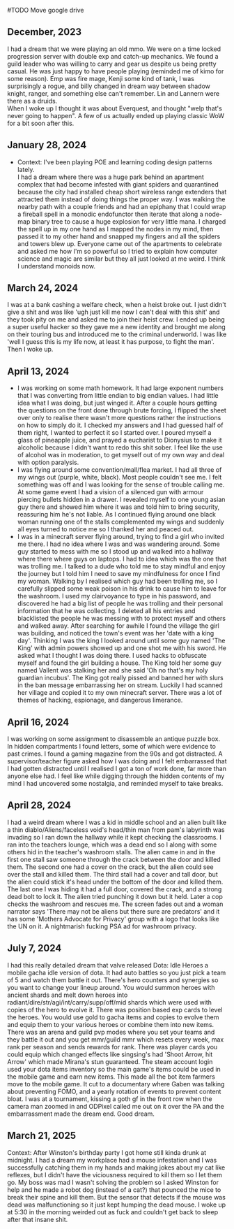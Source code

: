 #TODO Move google drive
## December, 2023
I had a dream that we were playing an old mmo. We were on a time locked progression server with double exp and catch-up mechanics. We found a guild leader who was willing to carry and gear us despite us being pretty casual. He was just happy to have people playing (reminded me of kimo for some reason). Emp was fire mage, Kenji some kind of tank, I was surprisingly a rogue, and billy changed in dream way between shadow knight, ranger, and something else can't remember. Lin and Lannern were there as a druids.  
When I woke up I thought it was about Everquest, and thought "welp that's never going to happen". A few of us actually ended up playing classic WoW for a bit soon after this.
## January 28, 2024
- Context: I've been playing POE and learning coding design patterns lately.  
I had a dream where there was a huge park behind an apartment complex that had become infested with giant spiders and quarantined because the city had installed cheap short wireless range extenders that attracted them instead of doing things the proper way. I was walking the nearby path with a couple friends and had an epiphany that I could wrap a fireball spell in a monodic endofunctor then iterate that along a node-map binary tree to cause a huge explosion for very little mana. I charged the spell up in my one hand as I mapped the nodes in my mind, then passed it to my other hand and snapped my fingers and all the spiders and towers blew up. Everyone came out of the apartments to celebrate and asked me how I'm so powerful so I tried to explain how computer science and magic are similar but they all just looked at me weird. I think I understand monoids now.
## March 24, 2024
I was at a bank cashing a welfare check, when a heist broke out. I just didn't give a shit and was like 'ugh just kill me now I can't deal with this shit' and they took pity on me and asked me to join their heist crew. I ended up being a super useful hacker so they gave me a new identity and brought me along on their touring bus and introduced me to the criminal underworld. I was like 'well I guess this is my life now, at least it has purpose, to fight the man'. Then I woke up.
## April 13, 2024
- I was working on some math homework. It had large exponent numbers that I was converting from little endian to big endian values. I had little idea what I was doing, but just winged it. After a couple hours getting the questions on the front done through brute forcing, I flipped the sheet over only to realise there wasn't more questions rather the instructions on how to simply do it. I checked my answers and I had guessed half of them right, I wanted to perfect it so I started over. I poured myself a glass of pineapple juice, and prayed a eucharist to Dionysius to make it alcoholic because I didn't want to redo this shit sober. I feel like the use of alcohol was in moderation, to get myself out of my own way and deal with option paralysis.
- I was flying around some convention/mall/flea market. I had all three of my wings out (purple, white, black). Most people couldn't see me. I felt something was off and I was looking for the sense of trouble calling me. At some game event I had a vision of a silenced gun with armour piercing bullets hidden in a drawer. I revealed myself to one young asian guy there and showed him where it was and told him to bring security, reassuring him he's not liable. As I continued flying around one black woman running one of the stalls complemented my wings and suddenly all eyes turned to notice me so I thanked her and peaced out.
- I was in a minecraft server flying around, trying to find a girl who invited me there. I had no idea where I was and was wandering around. Some guy started to mess with me so I stood up and walked into a hallway where there where guys on laptops. I had to idea which was the one that was trolling me. I talked to a dude who told me to stay mindful and enjoy the journey but I told him I need to save my mindfulness for once I find my woman. Walking by I realised which guy had been trolling me, so I carefully slipped some weak poison in his drink to cause him to leave for the washroom. I used my clairvoyance to type in his password, and discovered he had a big list of people he was trolling and their personal information that he was collecting. I deleted all his entries and blacklisted the people he was messing with to protect myself and others and walked away. After searching for awhile I found the village the girl was building, and noticed the town's event was her 'date with a king day'. Thinking I was the king I looked around until some guy named 'The King' with admin powers showed up and one shot me with his sword. He asked what I thought I was doing there. I used hacks to obfuscate myself and found the girl building a house. The King told her some guy named Vallent was stalking her and she said 'Oh no that's my holy guardian incubus'. The King got really pissed and banned her with slurs in the ban message embarrassing her on stream. Luckily I had scanned her village and copied it to my own minecraft server. There was a lot of themes of hacking, espionage, and dangerous limerance.
## April 16, 2024
I was working on some assignment to disassemble an antique puzzle box. In hidden compartments I found letters, some of which were evidence to past crimes. I found a gaming magazine from the 90s and got distracted. A supervisor/teacher figure asked how I was doing and I felt embarrassed that I had gotten distracted until I realised I got a ton of work done, far more than anyone else had. I feel like while digging through the hidden contents of my mind I had uncovered some nostalgia, and reminded myself to take breaks.
## April 28, 2024
I had a weird dream where I was a kid in middle school and an alien built like a thin diablo/Aliens/faceless void's head/thin man from pam's labyrinth was invading so I ran down the hallway while it kept checking the classrooms. I ran into the teachers lounge, which was a dead end so I along with some others hid in the teacher's washroom stalls. The alien came in and in the first one stall saw someone through the crack between the door and killed them. The second one had a cover on the crack, but the alien could see over the stall and killed them. The third stall had a cover and tall door, but the alien could stick it's head under the bottom of the door and killed them. The last one I was hiding it had a full door, covered the crack, and a strong dead bolt to lock it. The alien tried punching it down but it held. Later a cop checks the washroom and rescues me. The screen fades out and a woman narrator says 'There may not be aliens but there sure are predators' and it has some 'Mothers Advocate for Privacy' group with a logo that looks like the UN on it. A nightmarish fucking PSA ad for washroom privacy.
## July 7, 2024
 I had this really detailed dream that valve released Dota: Idle Heroes a mobile gacha idle version of dota. It had auto battles so you just pick a team of 5 and watch them battle it out. There's hero counters and synergies so you want to change your lineup around. You would summon heroes with ancient shards and melt down heroes into radiant/dire/str/agi/int/carry/supp/off/mid shards which were used with copies of the hero to evolve it. There was position based exp cards to level the heroes. You would use gold to gacha items and copies to evolve them and equip them to your various heroes or combine them into new items. There was an arena and guild pvp modes where you set your teams and they battle it out and you get mmr/guild mmr which resets every week, max rank per season and sends rewards for rank. There was player cards you could equip which changed effects like singsing's had 'Shoot Arrow, hit Arrow' which made Mirana's stun guaranteed. The steam account login used your dota items inventory so the main game's items could be used in the mobile game and earn new items. This made all the bot item farmers move to the mobile game. It cut to a documentary where Gaben was talking about preventing FOMO, and a yearly rotation of events to prevent content bloat. I was at a tournament, kissing a goth gf in the front row when the camera man zoomed in and ODPixel called me out on it over the PA and the embarrassment made the dream end. Good dream.
## March 21, 2025
Context: After Winston's birthday party I got home still kinda drunk at midnight. I had a dream my workplace had a mouse infestation and I was successfully catching them in my hands and making jokes about my cat like reflexes, but I didn't have the viciousness required to kill them so I let them go. My boss was mad I wasn't solving the problem so I asked Winston for help and he made a robot dog (instead of a cat?) that pounced the mice to break their spine and kill them. But the sensor that detects if the mouse was dead was malfunctioning so it just kept humping the dead mouse. I woke up at 5:30 in the morning weirded out as fuck and couldn't get back to sleep after that insane shit.